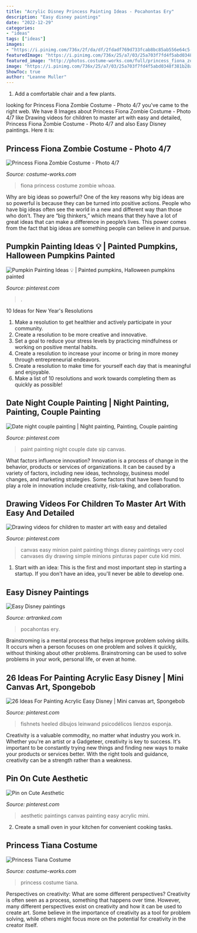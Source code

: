 ```yaml
---
title: "Acrylic Disney Princess Painting Ideas - Pocahontas Ery"
description: "Easy disney paintings"
date: "2022-12-29"
categories:
- "ideas"
tags: ["ideas"]
images:
- "https://i.pinimg.com/736x/2f/da/df/2fdadf769d733fcab8bc85ab556e64c5--happy-marriage-paint-party.jpg"
featuredImage: "https://i.pinimg.com/736x/25/a7/03/25a703f7fd4f5abd0348f381b28a8aa4.jpg"
featured_image: "http://photos.costume-works.com/full/princess_fiona_zombie5.jpg"
image: "https://i.pinimg.com/736x/25/a7/03/25a703f7fd4f5abd0348f381b28a8aa4.jpg"
ShowToc: true
author: "Leanne Muller"
---
```



1. Add a comfortable chair and a few plants. 

	

		
looking for Princess Fiona Zombie Costume - Photo 4/7 you've came to the right web. We have 8 Images about Princess Fiona Zombie Costume - Photo 4/7 like Drawing videos for children to master art with easy and detailed, Princess Fiona Zombie Costume - Photo 4/7 and also Easy Disney paintings. Here it is:
		
    
## Princess Fiona Zombie Costume - Photo 4/7

<img loading=lazy src="http://photos.costume-works.com/full/princess_fiona_zombie5.jpg" onerror="this.onerror=null;this.src='https://tse3.mm.bing.net/th?id=OIP.BBkCZouNnmsz8lFNrBJVYgHaJ3&amp;pid=15.1';" alt="Princess Fiona Zombie Costume - Photo 4/7">

_Source: costume-works.com_

>fiona princess costume zombie whoaa. 

	

Why are big ideas so powerful?
One of the key reasons why big ideas are so powerful is because they can be turned into positive actions. People who have big ideas often see the world in a new and different way than those who don’t. They are “big thinkers,” which means that they have a lot of great ideas that can make a difference in people’s lives. This power comes from the fact that big ideas are something people can believe in and pursue.

    
## Pumpkin Painting Ideas 💡 | Painted Pumpkins, Halloween Pumpkins Painted

<img loading=lazy src="https://i.pinimg.com/736x/97/b4/51/97b451fd80b62e78bbc40543d59dbeba.jpg" onerror="this.onerror=null;this.src='https://tse3.mm.bing.net/th?id=OIP.5Mu2F1y0QR1mX32bKB2KFQHaOF&amp;pid=15.1';" alt="Pumpkin Painting Ideas 💡 | Painted pumpkins, Halloween pumpkins painted">

_Source: pinterest.com_

>. 

	

10 Ideas for New Year's Resolutions
1. Make a resolution to get healthier and actively participate in your community. 
2. Create a resolution to be more creative and innovative. 
3. Set a goal to reduce your stress levels by practicing mindfulness or working on positive mental habits. 
4. Create a resolution to increase your income or bring in more money through entrepreneurial endeavors. 
5. Create a resolution to make time for yourself each day that is meaningful and enjoyable. 
6. Make a list of 10 resolutions and work towards completing them as quickly as possible!

    
## Date Night Couple Painting | Night Painting, Painting, Couple Painting

<img loading=lazy src="https://i.pinimg.com/736x/2f/da/df/2fdadf769d733fcab8bc85ab556e64c5--happy-marriage-paint-party.jpg" onerror="this.onerror=null;this.src='https://tse3.mm.bing.net/th?id=OIP.uXgIumAT_eAuSRzQAslikwHaNK&amp;pid=15.1';" alt="Date night couple painting | Night painting, Painting, Couple painting">

_Source: pinterest.com_

>paint painting night couple date sip canvas. 

	

What factors influence innovation?
Innovation is a process of change in the behavior, products or services of organizations. It can be caused by a variety of factors, including new ideas, technology, business model changes, and marketing strategies.
Some factors that have been found to play a role in innovation include creativity, risk-taking, and collaboration.

    
## Drawing Videos For Children To Master Art With Easy And Detailed

<img loading=lazy src="https://i.pinimg.com/736x/bc/87/e3/bc87e352daad491840d0267ec1d5f74e.jpg" onerror="this.onerror=null;this.src='https://tse4.mm.bing.net/th?id=OIP.zfvCreAbmx98zgWBxHWujQHaJ4&amp;pid=15.1';" alt="Drawing videos for children to master art with easy and detailed">

_Source: pinterest.com_

>canvas easy minion paint painting things disney paintings very cool canvases diy drawing simple minions pinturas paper cute kid mini. 

	

1. Start with an idea: This is the first and most important step in starting a startup. If you don't have an idea, you'll never be able to develop one. 

    
## Easy Disney Paintings

<img loading=lazy src="http://www.artranked.com/images/5b/5b1c290d756cf0723d4eb36c224ccf52.jpg" onerror="this.onerror=null;this.src='https://tse2.mm.bing.net/th?id=OIP.Ci20mJTbFPnVqAX__btSVgHaE-&amp;pid=15.1';" alt="Easy Disney paintings">

_Source: artranked.com_

>pocahontas ery. 

	

Brainstroming is a mental process that helps improve problem solving skills. It occurs when a person focuses on one problem and solves it quickly, without thinking about other problems. Brainstroming can be used to solve problems in your work, personal life, or even at home.

    
## 26 Ideas For Painting Acrylic Easy Disney | Mini Canvas Art, Spongebob

<img loading=lazy src="https://i.pinimg.com/736x/25/a7/03/25a703f7fd4f5abd0348f381b28a8aa4.jpg" onerror="this.onerror=null;this.src='https://tse3.mm.bing.net/th?id=OIP.5aLOhhpGTonIuhcAgMQTkQHaJ4&amp;pid=15.1';" alt="26 Ideas For Painting Acrylic Easy Disney | Mini canvas art, Spongebob">

_Source: pinterest.com_

>fishnets heeled dibujos leinwand psicodélicos lienzos esponja. 

	

Creativity is a valuable commodity, no matter what industry you work in. Whether you're an artist or a Gadgeteer, creativity is key to success. It's important to be constantly trying new things and finding new ways to make your products or services better. With the right tools and guidance, creativity can be a strength rather than a weakness.

    
## Pin On Cute Aesthetic

<img loading=lazy src="https://i.pinimg.com/736x/08/3b/1b/083b1b5401668cee4e6e706f03bc06f3.jpg" onerror="this.onerror=null;this.src='https://tse2.mm.bing.net/th?id=OIP.kcOhn2urA13Q2fWwJGoCYgHaJS&amp;pid=15.1';" alt="Pin on Cute Aesthetic">

_Source: pinterest.com_

>aesthetic paintings canvas painting easy acrylic mini. 

	

2. Create a small oven in your kitchen for convenient cooking tasks.

    
## Princess Tiana Costume

<img loading=lazy src="https://photos.costume-works.com/full/princess_tiana-32204-3.jpg" onerror="this.onerror=null;this.src='https://tse4.mm.bing.net/th?id=OIP.RlxH6j6yJ7dHvkodHfzXxwHaNN&amp;pid=15.1';" alt="Princess Tiana Costume">

_Source: costume-works.com_

>princess costume tiana. 

	

Perspectives on creativity: What are some different perspectives?
Creativity is often seen as a process, something that happens over time. However, many different perspectives exist on creativity and how it can be used to create art. Some believe in the importance of creativity as a tool for problem solving, while others might focus more on the potential for creativity in the creator itself.

